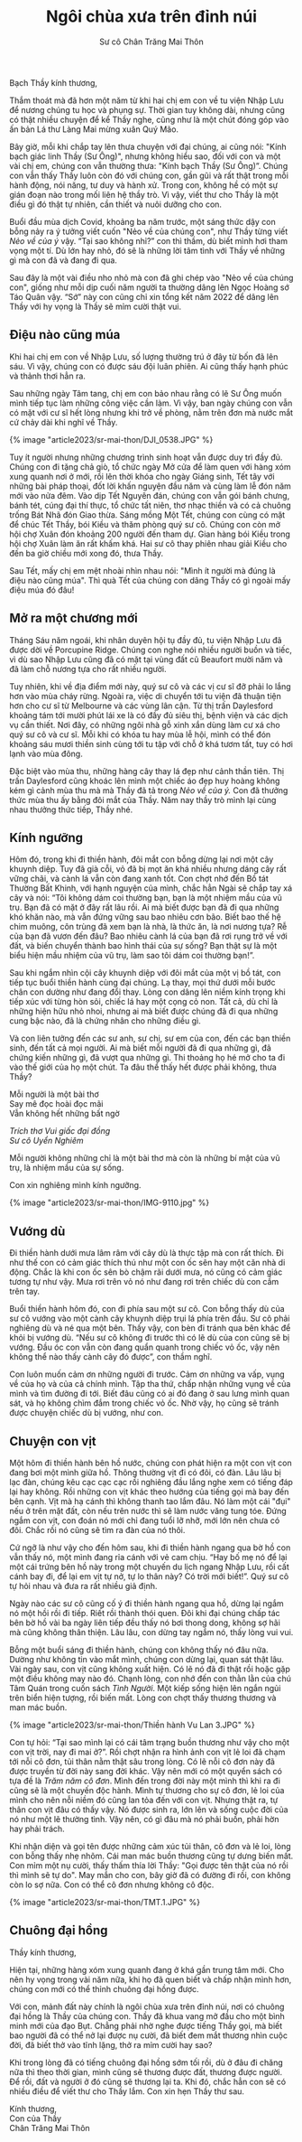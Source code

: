 ﻿---
title: Ngôi chùa xưa trên đỉnh núi
author: Sư cô Chân Trăng Mai Thôn
---

Bạch Thầy kính thương,

Thắm thoát mà đã hơn một năm từ khi hai chị em con về tu viện Nhập Lưu để nương chúng tu học và phụng sự. Thời gian tuy không dài, nhưng cũng có thật nhiều chuyện để kể Thầy nghe, cũng như là một chút đóng góp vào ấn bản Lá thư Làng Mai mừng xuân Quý Mão.

Bây giờ, mỗi khi chắp tay lên thưa chuyện với đại chúng, ai cũng nói: "Kính bạch giác linh Thầy (Sư Ông)", nhưng không hiểu sao, đối với con và một vài chị em, chúng con vẫn thường thưa: "Kính bạch Thầy (Sư Ông)”. Chúng con vẫn thấy Thầy luôn còn đó với chúng con, gần gũi và rất thật trong mỗi hành động, nói năng, tư duy và hành xử. Trong con, không hề có một sự gián đoạn nào trong mối liên hệ thầy trò. Vì vậy, viết thư cho Thầy là một điều gì đó thật tự nhiên, cần thiết và nuôi dưỡng cho con.

Buổi đầu mùa dịch Covid, khoảng ba năm trước, một sáng thức dậy con bỗng nảy ra ý tưởng viết cuốn "Nẻo về của chúng con", như Thầy từng viết *Nẻo về của ý* vậy. “Tại sao không nhỉ?” con thì thầm, dù biết mình hơi tham vọng một tí. Dù lớn hay nhỏ, đó sẽ là những lời tâm tình với Thầy về những gì mà con đã và đang đi qua. 

Sau đây là một vài điều nho nhỏ mà con đã ghi chép vào "Nẻo về của chúng con", giống như mỗi dịp cuối năm người ta thường dâng lên Ngọc Hoàng sớ Táo Quân vậy. “Sớ” này con cũng chỉ xin tổng kết năm 2022 để dâng lên Thầy với hy vọng là Thầy sẽ mỉm cười thật vui.

## Điệu nào cũng múa

Khi hai chị em con về Nhập Lưu, số lượng thường trú ở đây từ bốn đã lên sáu. Vì vậy, chúng con có được sáu đội luân phiên. Ai cũng thấy hạnh phúc và thảnh thơi hẳn ra. 

Sau những ngày Tâm tang, chị em con bảo nhau rằng có lẽ Sư Ông muốn mình tiếp tục làm những công việc cần làm. Vì vậy, ban ngày chúng con vẫn có mặt với cư sĩ hết lòng nhưng khi trở về phòng, nằm trên đơn mà nước mắt cứ chảy dài khi nghĩ về Thầy.

{% image "article2023/sr-mai-thon/DJI_0538.JPG" %}

Tuy ít người nhưng những chương trình sinh hoạt vẫn được duy trì đầy đủ. Chúng con đi tặng chả giò, tổ chức ngày Mở cửa để làm quen với hàng xóm xung quanh nơi ở mới, rồi lên thời khóa cho ngày Giáng sinh, Tết tây với những bài pháp thoại, đốt lời khấn nguyện đầu năm và cùng làm lễ đón năm mới vào nửa đêm. Vào dịp Tết Nguyên đán, chúng con vẫn gói bánh chưng, bánh tét, cúng đại thí thực, tổ chức tất niên, thơ nhạc thiền và có cả chuông trống Bát Nhã đón Giao thừa. Sáng mồng Một Tết, chúng con cùng có mặt để chúc Tết Thầy, bói Kiều và thăm phòng quý sư cô. Chúng con còn mở hội chợ Xuân đón khoảng 200 người đến tham dự. Gian hàng bói Kiều trong hội chợ Xuân làm ăn rất khấm khá. Hai sư cô thay phiên nhau giải Kiều cho đến ba giờ chiều mới xong đó, thưa Thầy.

Sau Tết, mấy chị em mệt nhoài nhìn nhau nói: "Mình ít người mà đúng là điệu nào cũng múa". Thì quà Tết của chúng con dâng Thầy có gì ngoài mấy điệu múa đó đâu!

## Mở ra một chương mới

Tháng Sáu năm ngoái, khi nhân duyên hội tụ đầy đủ, tu viện Nhập Lưu đã được dời về Porcupine Ridge. Chúng con nghe nói nhiều người buồn và tiếc, vì dù sao Nhập Lưu cũng đã có mặt tại vùng đất cũ Beaufort mười năm và đã làm chỗ nương tựa cho rất nhiều người. 

Tuy nhiên, khi về địa điểm mới này, quý sư cô và các vị cư sĩ đỡ phải lo lắng hơn vào mùa cháy rừng. Ngoài ra, việc di chuyển tới tu viện đã thuận tiện hơn cho cư sĩ từ Melbourne và các vùng lân cận. Từ thị trấn Daylesford khoảng tám tới mười phút lái xe là có đầy đủ siêu thị, bệnh viện và các dịch vụ cần thiết. Nơi đây, có những ngôi nhà gỗ xinh xắn dùng làm cư xá cho quý sư cô và cư sĩ. Mỗi khi có khóa tu hay mùa lễ hội, mình có thể đón khoảng sáu mươi thiền sinh cùng tới tu tập với chỗ ở khá tươm tất, tuy có hơi lạnh vào mùa đông.

Đặc biệt vào mùa thu, những hàng cây thay lá đẹp như cảnh thần tiên. Thị trấn Daylesford cũng khoác lên mình một chiếc áo đẹp huy hoàng không kém gì cảnh mùa thu mà mà Thầy đã tả trong *Nẻo về của ý.* Con đã thưởng thức mùa thu ấy bằng đôi mắt của Thầy. Năm nay thầy trò mình lại cùng nhau thưởng thức tiếp, Thầy nhé.

## Kính ngưỡng

Hôm đó, trong khi đi thiền hành, đôi mắt con bỗng dừng lại nơi một cây khuynh diệp. Tuy đã già cỗi, vỏ đã bị mọt ăn khá nhiều nhưng dáng cây rất vững chãi, và cành lá vẫn còn đang xanh tốt. Con chợt nhớ đến Bồ tát Thường Bất Khinh, với hạnh nguyện của mình, chắc hẳn Ngài sẽ chắp tay xá cây và nói: “Tôi không dám coi thường bạn, bạn là một nhiệm mầu của vũ trụ. Bạn đã có mặt ở đây rất lâu rồi. Ai mà biết được bạn đã đi qua những khó khăn nào, mà vẫn đứng vững sau bao nhiêu cơn bão. Biết bao thế hệ chim muông, côn trùng đã xem bạn là nhà, là thức ăn, là nơi nương tựa? Rễ của bạn đã vươn đến đâu? Bao nhiêu cành lá của bạn đã rơi rụng trở về với đất, và biến chuyển thành bao hình thái của sự sống? Bạn thật sự là một biểu hiện mầu nhiệm của vũ trụ, làm sao tôi dám coi thường bạn!”.

Sau khi ngắm nhìn cội cây khuynh diệp với đôi mắt của một vị bồ tát, con tiếp tục buổi thiền hành cùng đại chúng. Lạ thay, mọi thứ dưới mỗi bước chân con dường như đang đổi thay. Lòng con dâng lên niềm kính trọng khi tiếp xúc với từng hòn sỏi, chiếc lá hay một cọng cỏ non. Tất cả, dù chỉ là những hiện hữu nhỏ nhoi, nhưng ai mà biết được chúng đã đi qua những cung bậc nào, đã là chứng nhân cho những điều gì. 

Và con liên tưởng đến các sư anh, sư chị, sư em của con, đến các bạn thiền sinh, đến tất cả mọi người. Ai mà biết mỗi người đã đi qua những gì, đã chứng kiến những gì, đã vượt qua những gì. Thi thoảng họ hé mở cho ta đi vào thế giới của họ một chút. Ta đâu thể thấy hết được phải không, thưa Thầy?

<div class="verse"><p>Mỗi người là một bài thơ<br/>
Say mê đọc hoài đọc mãi<br/>
Vẫn không hết những bất ngờ</p>
<cite>Trích thơ <i>Vui giấc đại đồng</i><br><span class="signoff-lvl-1">Sư cô Uyển Nghiêm</span></cite></div>

Mỗi người không những chỉ là một bài thơ mà còn là những bí mật của vũ trụ, là nhiệm mầu của sự sống.

Con xin nghiêng mình kính ngưỡng.

{% image "article2023/sr-mai-thon/IMG-9110.jpg" %}

## Vướng dù

Đi thiền hành dưới mưa lâm râm với cây dù là thực tập mà con rất thích. Đi như thế con có cảm giác thích thú như một con ốc sên hay một căn nhà di động. Chắc là khi con ốc sên bò chậm rãi dưới mưa, nó cũng có cảm giác tương tự như vậy. Mưa rơi trên vỏ nó như đang rơi trên chiếc dù con cầm trên tay.

Buổi thiền hành hôm đó, con đi phía sau một sư cô. Con bỗng thấy dù của sư cô vướng vào một cành cây khuynh diệp trụi lá phía trên đầu. Sư cô phải nghiêng dù và né qua một bên. Thấy vậy, con bèn đi tránh qua bên khác để khỏi bị vướng dù. “Nếu sư cô không đi trước thì có lẽ dù của con cũng sẽ bị vướng. Đầu óc con vẫn còn đang quẩn quanh trong chiếc vỏ ốc, vậy nên không thể nào thấy cành cây đó được”, con thầm nghĩ.

Con luôn muốn cảm ơn những người đi trước. Cảm ơn những va vấp, vụng về của họ và của cả chính mình. Tập tha thứ, chấp nhận những vụng về của mình và tìm đường đi tới. Biết đâu cũng có ai đó đang ở sau lưng mình quan sát, và họ không chìm đắm trong chiếc vỏ ốc. Nhờ vậy, họ cũng sẽ tránh được chuyện chiếc dù bị vướng, như con.

## Chuyện con vịt

Một hôm đi thiền hành bên hồ nước, chúng con phát hiện ra một con vịt con đang bơi một mình giữa hồ. Thông thường vịt đi có đôi, có đàn. Lâu lâu bị lạc đàn, chúng kêu cạc cạc cạc rồi nghiêng đầu lắng nghe xem có tiếng đáp lại hay không. Rồi những con vịt khác theo hướng của tiếng gọi mà bay đến bên cạnh. Vịt mà hạ cánh thì không thanh tao lắm đâu. Nó làm một cái "đụi" nếu ở trên mặt đất, còn nếu trên nước thì sẽ làm nước văng tung tóe. Đứng ngắm con vịt, con đoán nó mới chỉ đang tuổi lỡ nhỡ, mới lớn nên chưa có đôi. Chắc rồi nó cũng sẽ tìm ra đàn của nó thôi.

Cứ ngỡ là như vậy cho đến hôm sau, khi đi thiền hành ngang qua bờ hồ con vẫn thấy nó, một mình đang rỉa cánh với vẻ cam chịu. “Hay bố mẹ nó để lại một cái trứng bên hồ này trong một chuyến du lịch ngang Nhập Lưu, rồi cất cánh bay đi, để lại em vịt tự nở, tự lo thân này? Có trời mới biết!”. Quý sư cô tự hỏi nhau và đưa ra rất nhiều giả định.

Ngày nào các sư cô cũng cố ý đi thiền hành ngang qua hồ, dừng lại ngắm nó một hồi rồi đi tiếp. Riết rồi thành thói quen. Đôi khi đại chúng chấp tác bên bờ hồ vài ba ngày liên tiếp đều thấy nó bơi thong dong, không sợ hãi mà cũng không thân thiện. Lâu lâu, con dừng tay ngắm nó, thấy lòng vui vui.

Bỗng một buổi sáng đi thiền hành, chúng con không thấy nó đâu nữa. Dường như không tin vào mắt mình, chúng con dừng lại, quan sát thật lâu. Vài ngày sau, con vịt cũng không xuất hiện. Có lẽ nó đã đi thật rồi hoặc gặp một điều không may nào đó. Chạnh lòng, con nhớ đến con thằn lằn của chú Tâm Quán trong cuốn sách *Tình Người*. Một kiếp sống hiện lên ngắn ngủi trên biển hiện tượng, rồi biến mất. Lòng con chợt thấy thương thương và man mác buồn. 

{% image "article2023/sr-mai-thon/Thiền hành Vu Lan 3.JPG" %}

Con tự hỏi: “Tại sao mình lại có cái tâm trạng buồn thương như vậy cho một con vịt trời, nay đi mai ở?”. Rồi chợt nhận ra hình ảnh con vịt lẻ loi đã chạm tới nỗi cô đơn, tủi thân nằm thật sâu trong lòng. Có lẽ nỗi cô đơn này đã được truyền từ đời này sang đời khác. Vậy nên mới có một quyển sách có tựa đề là *Trăm năm cô đơn*. Mình đến trong đời này một mình thì khi ra đi cũng sẽ là một chuyến độc hành. Mình tự thương cho sự cô đơn, lẻ loi của mình cho nên nỗi niềm đó cũng lan tỏa đến với con vịt. Nhưng thật ra, tự thân con vịt đâu có thấy vậy. Nó được sinh ra, lớn lên và sống cuộc đời của nó như một lẽ thường tình. Vậy nên, có gì đâu mà nó phải buồn, phải hờn hay phải trách.

Khi nhận diện và gọi tên được những cảm xúc tủi thân, cô đơn và lẻ loi, lòng con bỗng thấy nhẹ nhõm. Cái man mác buồn thương cũng tự dưng biến mất. Con mỉm một nụ cười, thấy thấm thía lời Thầy: "Gọi được tên thật của nó rồi thì mình sẽ tự do". May mắn cho con, bây giờ đã có đường đi rồi, con không còn lo sợ nữa. Con có thể cô đơn nhưng không cô độc.

{% image "article2023/sr-mai-thon/TMT.1.JPG" %}

## Chuông đại hồng

Thầy kính thương,

Hiện tại, những hàng xóm xung quanh đang ở khá gần trung tâm mới. Cho nên hy vọng trong vài năm nữa, khi họ đã quen biết và chấp nhận mình hơn, chúng con mới có thể thỉnh chuông đại hồng được. 

Với con, mảnh đất này chính là ngôi chùa xưa trên đỉnh núi, nơi có chuông đại hồng là Thầy của chúng con. Thầy đã khua vang mở đầu cho một bình minh mới của đạo Bụt. Chẳng phải nhờ nghe được tiếng Thầy gọi, mà biết bao người đã có thể nở lại được nụ cười, đã biết đem mắt thương nhìn cuộc đời, đã biết thở vào tĩnh lặng, thở ra mỉm cười hay sao?

Khi trong lòng đã có tiếng chuông đại hồng sớm tối rồi, dù ở đâu đi chăng nữa thì theo thời gian, mình cũng sẽ thương được đất, thương được người. Để rồi, đất và người ở đó cũng sẽ thương lại ta. Khi đó, chắc hẳn con sẽ có nhiều điều để viết thư cho Thầy lắm. Con xin hẹn Thầy thư sau.

<p class="signoff"><span class="signoff-lvl-1">Kính thương,</span><br/>
<span class="signoff-lvl-1">Con của Thầy</span><br/>
<span class="signoff-lvl-2">Chân Trăng Mai Thôn</span></p>
